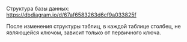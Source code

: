 Структура базы данных: https://dbdiagram.io/d/67af6583263d6cf9a033825f

После изменения структуры таблиц, в каждой таблице столбец, не являющейся ключом, зависит только от первичного ключа.
